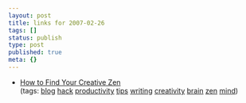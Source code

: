 ```yaml
---
layout: post
title: links for 2007-02-26
tags: []
status: publish
type: post
published: true
meta: {}
---
```

<ul class="delicious">
	<li>
		<div class="delicious-link"><a href="http://www.pearsonified.com/2006/10/how_to_find_your_creative_zen.php">How to Find Your Creative Zen</a></div>
		<div class="delicious-tags">(tags: <a href="http://del.icio.us/markmorga/blog">blog</a> <a href="http://del.icio.us/markmorga/hack">hack</a> <a href="http://del.icio.us/markmorga/productivity">productivity</a> <a href="http://del.icio.us/markmorga/tips">tips</a> <a href="http://del.icio.us/markmorga/writing">writing</a> <a href="http://del.icio.us/markmorga/creativity">creativity</a> <a href="http://del.icio.us/markmorga/brain">brain</a> <a href="http://del.icio.us/markmorga/zen">zen</a> <a href="http://del.icio.us/markmorga/mind">mind</a>)</div>
	</li>
</ul>
